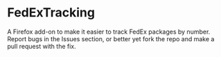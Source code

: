 FedExTracking
=============

A Firefox add-on to make it easier to track FedEx packages by number. 
Report bugs in the Issues section, or better yet fork the repo and make a pull request with the fix. 
